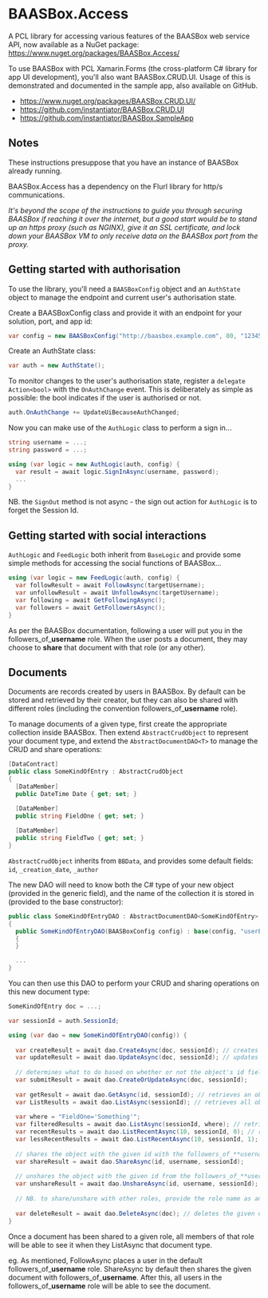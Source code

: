 # BAASBox.Access
A PCL library for accessing various features of the BAASBox web service API, now available as a NuGet package:
https://www.nuget.org/packages/BAASBox.Access/

To use BAASBox with PCL Xamarin.Forms (the cross-platform C# library for app UI development), you'll also want BAASBox.CRUD.UI. Usage of this is demonstrated and documented in the sample app, also available on GitHub.

* https://www.nuget.org/packages/BAASBox.CRUD.UI/
* https://github.com/instantiator/BAASBox.CRUD.UI
* https://github.com/instantiator/BAASBox.SampleApp

## Notes
These instructions presuppose that you have an instance of BAASBox already running.

BAASBox.Access has a dependency on the Flurl library for http/s communications.

*It's beyond the scope of the instructions to guide you through securing BAASBox if reaching it over the internet, but a good start would be to stand up an https proxy (such as NGINX), give it an SSL certificate, and lock down your BAASBox VM to only receive data on the BAASBox port from the proxy.*

## Getting started with authorisation

To use the library, you'll need a `BAASBoxConfig` object and an `AuthState` object to manage the endpoint and current user's authorisation state.

Create a BAASBoxConfig class and provide it with an endpoint for your solution, port, and app id:

```csharp
var config = new BAASBoxConfig("http://baasbox.example.com", 80, "1234567890");
```

Create an AuthState class:

```csharp
var auth = new AuthState();
```

To monitor changes to the user's authorisation state, register a `delegate Action<bool>` with the `OnAuthChange` event. This is deliberately as simple as possible: the bool indicates if the user is authorised or not.

```csharp
auth.OnAuthChange += UpdateUiBecauseAuthChanged;
```

Now you can make use of the `AuthLogic` class to perform a sign in...

```csharp
string username = ...;
string password = ...;

using (var logic = new AuthLogic(auth, config) {
  var result = await logic.SignInAsync(username, password);
  ...
}
```

NB. the `SignOut` method is not async - the sign out action for `AuthLogic` is to forget the Session Id.

## Getting started with social interactions

`AuthLogic` and `FeedLogic` both inherit from `BaseLogic` and provide some simple methods for accessing the social functions of BAASBox...

```csharp
using (var logic = new FeedLogic(auth, config) {
  var followResult = await FollowAsync(targetUsername);
  var unfollowResult = await UnfollowAsync(targetUsername);
  var following = await GetFollowingAsync();
  var followers = await GetFollowersAsync();
}
```

As per the BAASBox documentation, following a user will put you in the followers_of_**username** role. When the user posts a document, they may choose to **share** that document with that role (or any other).

## Documents

Documents are records created by users in BAASBox. By default can be stored and retrieved by their creator, but they can also be shared with different roles (including the convention followers_of_**username** role).

To manage documents of a given type, first create the appropriate collection inside BAASBox. Then extend `AbstractCrudObject` to represent your document type, and extend the `AbstractDocumentDAO<T>` to manage the CRUD and share operations:

```csharp
[DataContract]
public class SomeKindOfEntry : AbstractCrudObject 
{
  [DataMember]
  public DateTime Date { get; set; }

  [DataMember]
  public string FieldOne { get; set; }
  
  [DataMember]
  public string FieldTwo { get; set; }
}
```

`AbstractCrudObject` inherits from `BBData`, and provides some default fields: `id`, `_creation_date`, `_author`

The new DAO will need to know both the C# type of your new object (provided in the generic field), and the name of the collection it is stored in (provided to the base constructor):

```csharp
public class SomeKindOfEntryDAO : AbstractDocumentDAO<SomeKindOfEntry>
{
  public SomeKindOfEntryDAO(BAASBoxConfig config) : base(config, "userEntries")
  {
  }

  ...
}
```

You can then use this DAO to perform your CRUD and sharing operations on this new document type:

```csharp
SomeKindOfEntry doc = ...;

var sessionId = auth.SessionId;

using (var dao = new SomeKindOfEntryDAO(config)) {
  
  var createResult = await dao.CreateAsync(doc, sessionId); // creates a new document in BAASBox
  var updateResult = await dao.UpdateAsync(doc, sessionId); // updates the existing document in BAASBox
  
  // determines what to do based on whether or not the object's id field is currently null
  var submitResult = await dao.CreateOrUpdateAsync(doc, sessionId); 
  
  var getResult = await dao.GetAsync(id, sessionId); // retrieves an object by id
  var ListResults = await dao.ListAsync(sessionId); // retrieves all objects of this DAO's type
  
  var where = "FieldOne='Something'";
  var filteredResults = await dao.ListAsync(sessionId, where); // retrives all objects filtered by the where clause
  var recentResults = await dao.ListRecentAsync(10, sessionId, 0); // retrieves the most recent 10 objects
  var lessRecentResults = await dao.ListRecentAsync(10, sessionId, 1); // retrieves the 11th-20th recent objects
  
  // shares the object with the given id with the followers_of_**username** role
  var shareResult = await dao.ShareAsync(id, username, sessionId);
  
  // unshares the object with the given id from the followers_of_**username** role
  var unshareResult = await dao.UnshareAsync(id, username, sessionId);
  
  // NB. to share/unshare with other roles, provide the role name as an additional optional parameter
  
  var deleteResult = await dao.DeleteAsync(doc); // deletes the given document
}
```

Once a document has been shared to a given role, all members of that role will be able to see it when they ListAsync that document type.

eg. As mentioned, FollowAsync places a user in the default followers_of_**username** role. ShareAsync by default then shares the given document with followers_of_**username**. After this, all users in the followers_of_**username** role will be able to see the document.
